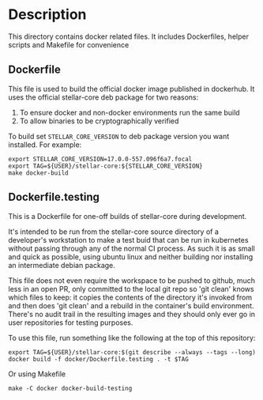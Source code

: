 # Description

This directory contains docker related files. It includes Dockerfiles,
helper scripts and Makefile for convenience

## Dockerfile

This file is used to build the official docker image published in dockerhub.
It uses the official stellar-core deb package for two reasons:
1. To ensure docker and non-docker environments run the same build
2. To allow binaries to be cryptographically verified

To build set `STELLAR_CORE_VERSION` to deb package version you want installed.
For example:
```
export STELLAR_CORE_VERSION=17.0.0-557.096f6a7.focal
export TAG=${USER}/stellar-core:${STELLAR_CORE_VERSION}
make docker-build
```

## Dockerfile.testing

This is a Dockerfile for one-off builds of stellar-core during development.

It's intended to be run from the stellar-core source directory of a
developer's workstation to make a test buid that can be run in kubernetes
without passing through any of the normal CI process. As such it is as small
and quick as possible, using ubuntu linux and neither building nor installing
an intermediate debian package.

This file does not even require the workspace to be pushed to github, much
less in an open PR, only committed to the local git repo so 'git clean' knows
which files to keep: it copies the contents of the directory it's invoked from
and then does 'git clean' and a rebuild in the container's build environment.
There's no audit trail in the resulting images and they should only ever go in
user repositories for testing purposes.

To use this file, run something like the following at the top of this repository:
```
export TAG=${USER}/stellar-core:$(git describe --always --tags --long)
docker build -f docker/Dockerfile.testing . -t $TAG
```

Or using Makefile
```
make -C docker docker-build-testing
```
